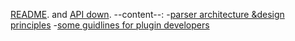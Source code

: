 [README](https://github.com/mardown-it/markdown-it#markdown-it). and
[API down](https://markdown-it.github.io/markdown-it/).
--content--:
-[parser architecture &design principles](architecture.md)
-[some guidlines for plugin developers](development.md)

